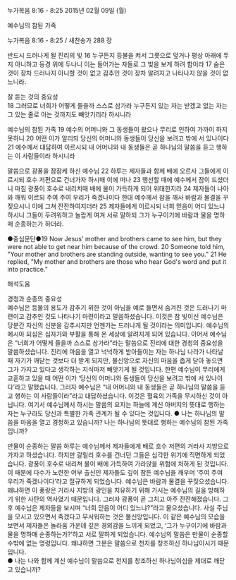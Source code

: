 누가복음 8:16 - 8:25 
2015년 02월 09일 (월)

예수님의 참된 가족



누가복음 8:16 - 8:25 / 새찬송가 288 장


반드시 드러나게 될 진리의 빛 
16 누구든지 등불을 켜서 그릇으로 덮거나 평상 아래에 두지 아니하고 등경 위에 두나니 이는 들어가는 자들로 그 빛을 보게 하려 함이라 17 숨은 것이 장차 드러나지 아니할 것이 없고 감추인 것이 장차 알려지고 나타나지 않을 것이 없느니라. 

잘 듣는 것의 중요성  
18 그러므로 너희가 어떻게 들을까 스스로 삼가라 누구든지 있는 자는 받겠고 없는 자는 그 있는 줄로 아는 것까지도 빼앗기리라 하시니라 

예수님의 참된 가족 
19 예수의 어머니와 그 동생들이 왔으나 무리로 인하여 가까이 하지 못하니 20 어떤 이가 알리되 당신의 어머니와 동생들이 당신을 보려고 밖에 서 있나이다 21 예수께서 대답하여 이르시되 내 어머니와 내 동생들은 곧 하나님의 말씀을 듣고 행하는 이 사람들이라 하시니라 

말씀으로 광풍을 잠잠케 하신 예수님 
22 하루는 제자들과 함께 배에 오르사 그들에게 이르시되 호수 저편으로 건너가자 하시매 이에 떠나 23 행선할 때에 예수께서 잠이 드셨더니 마침 광풍이 호수로 내리치매 배에 물이 가득하게 되어 위태한지라 24 제자들이 나아와 깨워 이르되 주여 주여 우리가 죽겠나이다 한대 예수께서 잠을 깨사 바람과 물결을 꾸짖으시니 이에 그쳐 잔잔하여지더라 25 제자들에게 이르시되 너희 믿음이 어디 있느냐 하시니 그들이 두려워하고 놀랍게 여겨 서로 말하되 그가 누구이기에 바람과 물을 명하매 순종하는가 하더라. 

●중심문단●19 Now Jesus' mother and brothers came to see him, but they were not able to get near him because of the crowd. 20 Someone told him, "Your mother and brothers are standing outside, wanting to see you." 21 He replied, "My mother and brothers are those who hear God's word and put it into practice."

해석도움





경청과 순종의 중요성  
예수님은 등불의 용도가 감추기 위한 것이 아님을 예로 들면서 숨겨진 것은 드러나기 마련이고 감추인 것도 나타나기 마련이라고 말씀하셨습니다. 이것은 참 빛이신 예수님은 당분간 자신의 신분을 감추시지만 언젠가는 드러나게 될 것이라는 의미입니다. 예수님의 메시아 되심은 십자가와 부활을 통해 온 세상에 알려지게 되어 있습니다. 이어서 예수님은 “너희가 어떻게 들을까 스스로 삼가라”라는 말씀으로 진리에 대한 경청의 중요성을 말씀하셨습니다. 진리에 마음을 열고 넉넉하게 받아들이는 자는 하나님 나라가 나타날 때 자기가 깨닫는 것보다 더 받게 되지만, 불신앙으로 자신의 마음을 좁게 닫아 놓으면 그가 가지고 있다고 생각하는 지식마저 빼앗기게 될 것입니다. 한편 예수님이 무리에게 교훈하고 있을 때 어떤 이가 ‘당신의 어머니와 동생들이 당신을 보려고 밖에 서 있나이다’라고 말했습니다. 그러자 예수님은 “내 어머니와 내 동생들은 곧 하나님의 말씀을 듣고 행하는 이 사람들이라”라고 대답하셨습니다. 이것은 혈육의 가족을 무시하신 것이 아닙니다. 여기서 예수님께서 하시는 말씀의 요지는 하늘에 계신 아버지의 뜻대로 행하는 자는 누구라도 당신과 특별한 가족 관계가 될 수 있다는 것입니다. 
● 나는 하나님의 말씀을 마음을 열고 경청하고 있습니까? 나는 하나님의 뜻대로 행하는 예수님의 참된 가족입니까? 

만물이 순종하는 말씀 
하루는 예수님께서 제자들에게 배로 호수 저편의 거라사 지방으로 가자고 하셨습니다. 하지만 갈릴리 호수를 건너던 그들은 심각한 위기에 직면하게 되었습니다. 광풍이 호수로 내리쳐 물이 배에 가득하여 가라앉을 위험에 처하게 된 것입니다. 이 때문에 다수가 노련한 어부 출신인 제자들도 깊이 잠든 예수님을 깨우며 ‘주여 주여 우리가 죽겠나이다’라고 절규하게 되었습니다. 예수님은 바람과 물결을 꾸짖으셨습니다. 왜냐하면 이 풍랑은 거라사 지방의 광인을 치유하기 위해 가시는 예수님의 길을 방해하기 위한 사탄의 역사였기 때문입니다. 그러자 광풍이 곧 그치고 아주 잔잔해졌습니다. 그후 예수님은 제자들을 보시며 “너희 믿음이 어디 있느냐?”라고 물으셨습니다. 사실 주님을 모시고 있으면서 죽겠다고 무서워하는 것은 불신앙입니다. 이 같은 예수님의 모습을 보면서 제자들은 놀라움 가운데 깊은 경외감을 느끼게 되었고, ‘그가 누구이기에 바람과 물을 명하매 순종하는가?’하고 서로 말하게 되었습니다. 예수님의 말씀은 만물이 순종할 수밖에 없는 명령입니다. 왜냐하면 그분은 말씀으로 천지를 창조하신 하나님이시기 때문입니다.  
● 나는 나와 함께 계신 예수님이 말씀으로 천지를 창조하신 하나님이심을 제대로 깨닫고 있습니까?